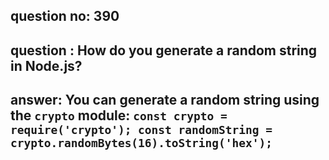 
      
## question no: 390

## question : How do you generate a random string in Node.js?

## answer: You can generate a random string using the `crypto` module: `const crypto = require('crypto'); const randomString = crypto.randomBytes(16).toString('hex');`
      